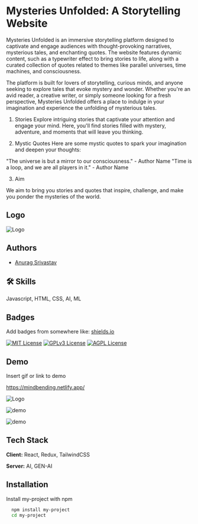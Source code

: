 
# Mysteries Unfolded: A Storytelling Website


Mysteries Unfolded is an immersive storytelling platform designed to captivate and engage audiences with thought-provoking narratives, mysterious tales, and enchanting quotes. The website features dynamic content, such as a typewriter effect to bring stories to life, along with a curated collection of quotes related to themes like parallel universes, time machines, and consciousness.

The platform is built for lovers of storytelling, curious minds, and anyone seeking to explore tales that evoke mystery and wonder. Whether you're an avid reader, a creative writer, or simply someone looking for a fresh perspective, Mysteries Unfolded offers a place to indulge in your imagination and experience the unfolding of mysterious tales.

1. Stories
Explore intriguing stories that captivate your attention and engage your mind. Here, you'll find stories filled with mystery, adventure, and moments that will leave you thinking.

2. Mystic Quotes
Here are some mystic quotes to spark your imagination and deepen your thoughts:

"The universe is but a mirror to our consciousness." - Author Name
"Time is a loop, and we are all players in it." - Author Name

3. Aim


We aim to bring you stories and quotes that inspire, challenge, and make you ponder the mysteries of the world.



## Logo
![Logo](https://res.cloudinary.com/dvlgixtg8/image/upload/v1735827984/storylogo.ico)


## Authors

- [Anurag Srivastav](https://github.com/anurag-srivatsav)


## 🛠 Skills
Javascript, HTML, CSS, AI, ML


## Badges

Add badges from somewhere like: [shields.io](https://shields.io/)

[![MIT License](https://img.shields.io/badge/License-MIT-green.svg)](https://choosealicense.com/licenses/mit/)
[![GPLv3 License](https://img.shields.io/badge/License-GPL%20v3-yellow.svg)](https://opensource.org/licenses/)
[![AGPL License](https://img.shields.io/badge/license-AGPL-blue.svg)](http://www.gnu.org/licenses/agpl-3.0)


## Demo

Insert gif or link to demo

https://mindbending.netlify.app/


![Logo](https://res.cloudinary.com/dvlgixtg8/image/upload/v1735828263/dh4tbkjsj97r84iup2dm.jpg)


![demo](https://res.cloudinary.com/dvlgixtg8/image/upload/v1735828263/s6ns9rmj34klarr02phb.jpg)

![demo](https://res.cloudinary.com/dvlgixtg8/image/upload/v1735828263/j6dgzbmqqabnijqjstb8.jpg)



## Tech Stack

**Client:** React, Redux, TailwindCSS

**Server:** AI, GEN-AI


## Installation

Install my-project with npm

```bash
  npm install my-project
  cd my-project
```
    
